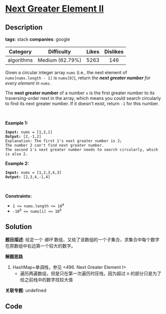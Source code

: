 # [Next Greater Element II](https://leetcode.com/problems/next-greater-element-ii/description/)

## Description

**tags**: stack
**companies**: google

| Category | Difficulty | Likes | Dislikes |
| :------: | :--------: | :---: | :------: |
| algorithms | Medium (62.79%) | 5263 | 146 |

<p>Given a circular integer array <code>nums</code> (i.e., the next element of <code>nums[nums.length - 1]</code> is <code>nums[0]</code>), return <em>the <strong>next greater number</strong> for every element in</em> <code>nums</code>.</p>

<p>The <strong>next greater number</strong> of a number <code>x</code> is the first greater number to its traversing-order next in the array, which means you could search circularly to find its next greater number. If it doesn&#39;t exist, return <code>-1</code> for this number.</p>

<p>&nbsp;</p>
<p><strong>Example 1:</strong></p>

<pre><code><strong>Input:</strong> nums = [1,2,1]
<strong>Output:</strong> [2,-1,2]
Explanation: The first 1&#39;s next greater number is 2; 
The number 2 can&#39;t find next greater number. 
The second 1&#39;s next greater number needs to search circularly, which is also 2.</code></pre>

<p><strong>Example 2:</strong></p>

<pre><code><strong>Input:</strong> nums = [1,2,3,4,3]
<strong>Output:</strong> [2,3,4,-1,4]</code></pre>

<p>&nbsp;</p>
<p><strong>Constraints:</strong></p>

<ul>
	<li><code>1 &lt;= nums.length &lt;= 10<sup>4</sup></code></li>
	<li><code>-10<sup>9</sup> &lt;= nums[i] &lt;= 10<sup>9</sup></code></li>
</ul>



## Solution

**题目描述**: 给定一个 *循环* 数组，又给了该数组的一个子集合，求集合中每个数字在原数组中右边第一个较大的数字。

**解题思路**

1. HashMap+单调栈，参见 <496. Next Greater Element I>
   - 遍历两遍数组，但是只在第一次遍历时压栈，因为超过 n 的部分只是为了给之前栈中的数字找较大值

**关联专题**: undefined

## Code